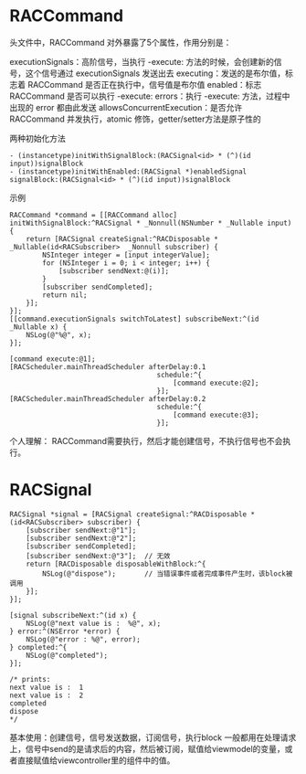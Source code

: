 # RACCommand

头文件中，RACCommand 对外暴露了5个属性，作用分别是：

executionSignals：高阶信号，当执行 -execute: 方法的时候，会创建新的信号，这个信号通过 executionSignals 发送出去
executing：发送的是布尔值，标志着 RACCommand 是否正在执行中，信号值是布尔值
enabled：标志 RACCommand 是否可以执行 -execute:
errors：执行 -execute: 方法，过程中出现的 error 都由此发送
allowsConcurrentExecution：是否允许 RACCommand 并发执行，atomic 修饰，getter/setter方法是原子性的

两种初始化方法
```
- (instancetype)initWithSignalBlock:(RACSignal<id> * (^)(id input))signalBlock
- (instancetype)initWithEnabled:(RACSignal *)enabledSignal signalBlock:(RACSignal<id> * (^)(id input))signalBlock
```

示例
```
RACCommand *command = [[RACCommand alloc] initWithSignalBlock:^RACSignal * _Nonnull(NSNumber * _Nullable input) {
    return [RACSignal createSignal:^RACDisposable * _Nullable(id<RACSubscriber>  _Nonnull subscriber) {
        NSInteger integer = [input integerValue];
        for (NSInteger i = 0; i < integer; i++) {
            [subscriber sendNext:@(i)];
        }
        [subscriber sendCompleted];
        return nil;
    }];
}];
[[command.executionSignals switchToLatest] subscribeNext:^(id  _Nullable x) {
    NSLog(@"%@", x);
}];

[command execute:@1];
[RACScheduler.mainThreadScheduler afterDelay:0.1
                                    schedule:^{
                                        [command execute:@2];
                                    }];
[RACScheduler.mainThreadScheduler afterDelay:0.2
                                    schedule:^{
                                        [command execute:@3];
                                    }];
```

个人理解：
RACCommand需要执行，然后才能创建信号，不执行信号也不会执行。


# RACSignal

```
RACSignal *signal = [RACSignal createSignal:^RACDisposable *(id<RACSubscriber> subscriber) {
    [subscriber sendNext:@"1"];
    [subscriber sendNext:@"2"];
    [subscriber sendCompleted];     
    [subscriber sendNext:@"3"];  // 无效
    return [RACDisposable disposableWithBlock:^{
        NSLog(@"dispose");       // 当错误事件或者完成事件产生时，该block被调用
    }];
}];

[signal subscribeNext:^(id x) {
    NSLog(@"next value is :  %@", x);
} error:^(NSError *error) {
    NSLog(@"error : %@", error);
} completed:^{
    NSLog(@"completed");
}];

/* prints:
next value is :  1
next value is :  2
completed
dispose
*/
```

基本使用：创建信号，信号发送数据，订阅信号，执行block
一般都用在处理请求上，信号中send的是请求后的内容，然后被订阅，赋值给viewmodel的变量，或者直接赋值给viewcontroller里的组件中的值。
